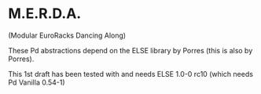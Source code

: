 # M.E.R.D.A.
(Modular EuroRacks Dancing Along)

These Pd abstractions depend on the ELSE library by Porres (this is also by Porres).

This 1st draft has been tested with and needs ELSE 1.0-0 rc10 (which needs Pd Vanilla 0.54-1)
